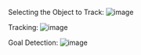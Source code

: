 Selecting the Object to Track:
![image](https://github.com/OphiliaFradarick/Object-Tracking-And-Detection/assets/76613993/246c34fa-ecaf-47e5-ad7e-fa067dee5d98)

Tracking:
![image](https://github.com/OphiliaFradarick/Object-Tracking-And-Detection/assets/76613993/5e53a0e3-f0aa-4d0e-8a85-b7109374e648)

Goal Detection:
![image](https://github.com/OphiliaFradarick/Object-Tracking-And-Detection/assets/76613993/2f999d24-2ad7-4f24-9a37-b164572abd6c)
